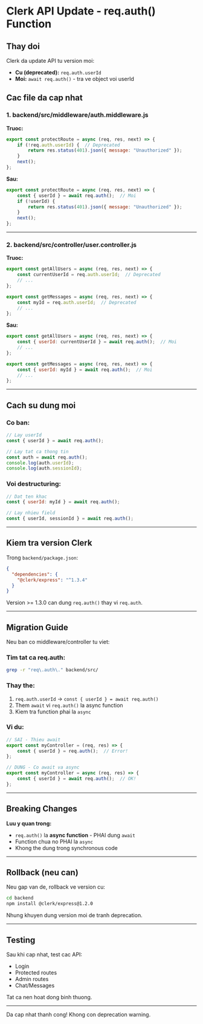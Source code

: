 # Clerk API Update - req.auth() Function

## Thay doi

Clerk da update API tu version moi:
- **Cu (deprecated):** `req.auth.userId`
- **Moi:** `await req.auth()` - tra ve object voi userId

## Cac file da cap nhat

### 1. backend/src/middleware/auth.middleware.js

**Truoc:**
```javascript
export const protectRoute = async (req, res, next) => {
    if (!req.auth.userId) {  // Deprecated
        return res.status(401).json({ message: "Unauthorized" });
    }
    next();
};
```

**Sau:**
```javascript
export const protectRoute = async (req, res, next) => {
    const { userId } = await req.auth();  // Moi
    if (!userId) {
        return res.status(401).json({ message: "Unauthorized" });
    }
    next();
};
```

---

### 2. backend/src/controller/user.controller.js

**Truoc:**
```javascript
export const getAllUsers = async (req, res, next) => {
    const currentUserId = req.auth.userId;  // Deprecated
    // ...
};

export const getMessages = async (req, res, next) => {
    const myId = req.auth.userId;  // Deprecated
    // ...
};
```

**Sau:**
```javascript
export const getAllUsers = async (req, res, next) => {
    const { userId: currentUserId } = await req.auth();  // Moi
    // ...
};

export const getMessages = async (req, res, next) => {
    const { userId: myId } = await req.auth();  // Moi
    // ...
};
```

---

## Cach su dung moi

### Co ban:
```javascript
// Lay userId
const { userId } = await req.auth();

// Lay tat ca thong tin
const auth = await req.auth();
console.log(auth.userId);
console.log(auth.sessionId);
```

### Voi destructuring:
```javascript
// Dat ten khac
const { userId: myId } = await req.auth();

// Lay nhieu field
const { userId, sessionId } = await req.auth();
```

---

## Kiem tra version Clerk

Trong `backend/package.json`:
```json
{
  "dependencies": {
    "@clerk/express": "^1.3.4"
  }
}
```

Version >= 1.3.0 can dung `req.auth()` thay vi `req.auth`.

---

## Migration Guide

Neu ban co middleware/controller tu viet:

### Tim tat ca req.auth:
```bash
grep -r "req\.auth\." backend/src/
```

### Thay the:
1. `req.auth.userId` → `const { userId } = await req.auth()`
2. Them `await` vi `req.auth()` la async function
3. Kiem tra function phai la `async`

### Vi du:
```javascript
// SAI - Thieu await
export const myController = (req, res) => {
    const { userId } = req.auth();  // Error!
};

// DUNG - Co await va async
export const myController = async (req, res) => {
    const { userId } = await req.auth();  // OK!
};
```

---

## Breaking Changes

**Luu y quan trong:**
- `req.auth()` la **async function** - PHAI dung `await`
- Function chua no PHAI la `async`
- Khong the dung trong synchronous code

---

## Rollback (neu can)

Neu gap van de, rollback ve version cu:

```bash
cd backend
npm install @clerk/express@1.2.0
```

Nhung khuyen dung version moi de tranh deprecation.

---

## Testing

Sau khi cap nhat, test cac API:
- Login
- Protected routes
- Admin routes
- Chat/Messages

Tat ca nen hoat dong binh thuong.

---

Da cap nhat thanh cong! Khong con deprecation warning.

